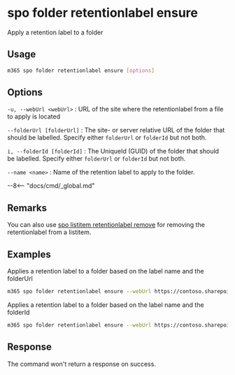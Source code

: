 # spo folder retentionlabel ensure

Apply a retention label to a folder

## Usage

```sh
m365 spo folder retentionlabel ensure [options]
```

## Options

`-u, --webUrl <webUrl>`
: URL of the site where the retentionlabel from a file to apply is located

`--folderUrl [folderUrl]`
: The site- or server relative URL of the folder that should be labelled. Specify either `folderUrl` or `folderId` but not both.

`i, --folderId [folderId]`
: The UniqueId (GUID) of the folder that should be labelled. Specify either `folderUrl` or `folderId` but not both.

`--name <name>`
: Name of the retention label to apply to the folder.

--8<-- "docs/cmd/_global.md"

## Remarks

You can also use [spo listitem retentionlabel remove](./../../../cmd/spo//listitem/listitem-retentionlabel-remove.md) for removing the retentionlabel from a listitem.

## Examples

Applies a retention label to a folder based on the label name and the folderUrl

```sh
m365 spo folder retentionlabel ensure --webUrl https://contoso.sharepoint.com/sites/project-x --folderUrl '/Shared Documents' --name 'Some label'
```

Applies a retention label to a folder based on the label name and the folderId

```sh
m365 spo folder retentionlabel ensure --webUrl https://contoso.sharepoint.com/sites/project-x --folderId '26541f96-017c-4189-a604-599e083533b8'  --name 'Some label'
```

## Response

The command won't return a response on success.
